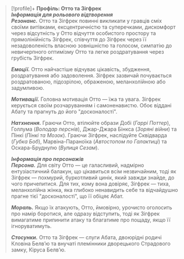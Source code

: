 > [!profile]+ **Профіль: Отто та Зігфрек**  
> ***Інформація для рольового відтворення***  
> ***Резонанс.*** Отто та Зігфрек повинні викликати у гравців сміх своїми витівками, ексцентричністю та суперечками, дискомфорт через відсутність у Отто відчуття особистого простору та прямолінійність Зігфрек, співчуття до Зігфрек через її незадоволеність власною зовнішністю та голосом, симпатію до невичерпного оптимізму Отто та легке роздратування через грубість Зігфрек.
> 
> ***Емоції.*** Отто найчастіше відчуває цікавість, збудження, роздратування або задоволення. Зігфрек зазвичай почувається роздратованою, підозрілою, ображеною, меланхолійною або задумливою.
> 
> ***Мотивації.*** Головна мотивація Отто — їжа та увага. Зігфрек керується своїм розчаруванням і самоненавистю. Обоє віддані Абату та прагнуть до його "досконалості".
> 
> ***Натхнення.*** Граючи Отто, втілюйте образи Добі (*Гаррі Поттер*), Голлума (*Володар перснів*), Джар-Джара Бінкса (*Зоряні війни*) та Пінкі (*Пінкі та Мозок*). Граючи Зігфрек, наслідуйте Сквідварда (*Губка Боб*), Марвіна-Параноїка (*Автостопом по Галактиці*) та Оскара-Бруднулю (*Вулиця Сезам*).
> 
> ***Інформація про персонажів***  
> ***Персона.*** Для світу Отто — це галасливий, надмірно ентузіастичний балакун, що цікавиться всім незвичайним, тоді як Зігфрек — похмурий, буркотливий цинік, який завжди знайде, до чого причепитися. Для тих, кому вона довіряє, Зігфрек — тиха, меланхолійна жінка, яка глибоко ненавидить себе та відчайдушно прагне тієї "досконалості", що її обіцяє Абат.
> 
> ***Мораль.*** Якщо їх атакують, Отто, ймовірно, урочисто оголосить про намір боротися, але одразу відступить, тоді як Зігфрек вимагатиме припинити атаку та благатиме про пощаду, якщо її ігноруватимуть.
> 
> ***Стосунки.*** Отто та Зігфрек — слуги Абата, двоюрідні родичі Кловіна Белв’ю та внучаті племінники дворецького Страдового замку, Кіруса Белв’ю.

